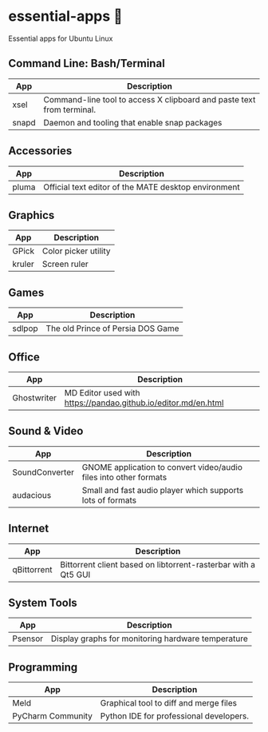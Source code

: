 # essential-apps 🐧
Essential apps for Ubuntu Linux 

## Command Line: Bash/Terminal
App  | Description
------------- | -------------
xsel  | Command-line tool to access X clipboard and paste text from terminal.
snapd | Daemon and tooling that enable snap packages

## Accessories

App  | Description
------------- | -------------
pluma  | Official text editor of the MATE desktop environment

## Graphics

App  | Description
------------- | -------------
GPick  | Color picker utility
kruler  | Screen ruler

## Games

App  | Description
------------- | -------------
sdlpop  | The old Prince of Persia DOS Game

## Office

App  | Description
------------- | -------------
Ghostwriter  | MD Editor used with https://pandao.github.io/editor.md/en.html

## Sound & Video

App  | Description
------------- | -------------
SoundConverter | GNOME application to convert video/audio files into other formats
audacious | Small and fast audio player which supports lots of formats

## Internet

App  | Description
------------- | -------------
qBittorrent | Bittorrent client based on libtorrent-rasterbar with a Qt5 GUI

## System Tools

App  | Description
------------- | -------------
Psensor | Display graphs for monitoring hardware temperature

## Programming

App  | Description
------------- | -------------
Meld  | Graphical tool to diff and merge files
PyCharm Community | Python IDE for professional developers.

